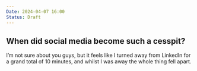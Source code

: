 ```yaml
---
Date: 2024-04-07 16:00
Status: Draft
---
```


## When did social media become such a cesspit?

I’m not sure about you guys, but it feels like I turned away from LinkedIn for a grand total of 10 minutes, and whilst I was away the whole thing fell apart.